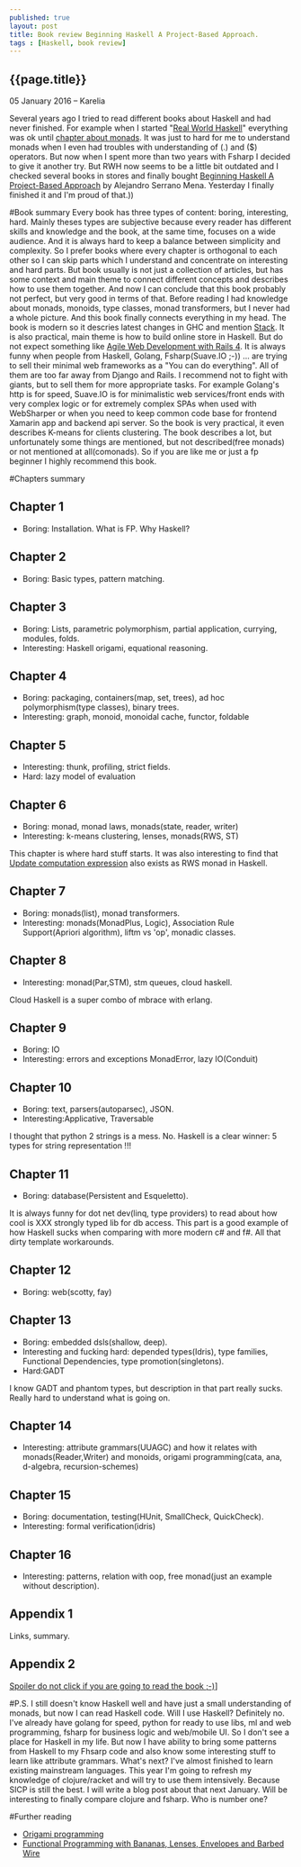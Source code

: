 ```yaml
---
published: true
layout: post
title: Book review Beginning Haskell A Project-Based Approach.
tags : [Haskell, book review]
---
```


## {{page.title}}

<p class="meta">05 January 2016 &#8211; Karelia</p>

Several years ago I tried to read different books about Haskell and had never
finished. For example when I started "[Real World Haskell](http://book.realworldhaskell.org/)"
everything was ok until [chapter about monads](http://book.realworldhaskell.org/read/monads.html).
It was just to hard for me to understand monads when I even had troubles with understanding of (.) and ($) operators.
But now when I spent more than two years with Fsharp I decided to give it another try.
But RWH now seems to be a little bit outdated and I checked several books in stores
and finally bought [Beginning Haskell A Project-Based Approach](http://www.apress.com/9781430262503)
by Alejandro Serrano Mena. Yesterday I finally finished it and I'm proud of that.))

#Book summary
Every book has three types of content: boring, interesting, hard. Mainly theses types are subjective because every reader has different skills and knowledge and the book, at the same time, focuses on a wide audience.
And it is always hard to keep a balance between simplicity and complexity. So I prefer books where every chapter is orthogonal to each other so I can skip parts which I understand and concentrate on interesting and hard parts.
But book usually is not just a collection of articles, but has some context and main theme to connect different concepts and describes how to use them together. And now I can conclude that this book probably not perfect, but very good in terms of that. Before reading I had knowledge about monads, monoids, type classes, monad transformers, but I never had a whole picture. And this book finally connects everything in my head. The book is modern so it descries latest changes in GHC and mention [Stack](http://docs.haskellstack.org/en/stable/README.html). It is also practical, main theme is how to build online store in Haskell. But do not expect something like [Agile Web Development with Rails 4](https://pragprog.com/book/rails4/agile-web-development-with-rails-4). It is always funny when people from Haskell, Golang, Fsharp(Suave.IO ;-)) ... are trying to sell their minimal web frameworks as a "You can do everything".
All of them are too far away from Django and Rails. I recommend not to fight with giants, but to sell them for more appropriate tasks. For example Golang's http is for speed, Suave.IO is for minimalistic web services/front ends with very complex logic or for extremely complex SPAs when used with WebSharper or when you need to keep common code base for frontend Xamarin app and backend api server. So the book is very practical, it even describes K-means for clients clustering. The book describes a lot, but unfortunately some things are mentioned, but not described(free monads) or not mentioned at all(comonads). So if you are like me or just a fp beginner I highly recommend this book.

#Chapters summary

## Chapter 1
- Boring: Installation. What is FP. Why Haskell?

## Chapter 2
- Boring: Basic types, pattern matching.

## Chapter 3
- Boring: Lists, parametric polymorphism, partial application, currying, modules, folds.
- Interesting: Haskell origami, equational reasoning.

## Chapter 4
- Boring: packaging, containers(map, set, trees), ad hoc polymorphism(type classes), binary trees.
- Interesting: graph, monoid, monoidal cache, functor, foldable

## Chapter 5
- Interesting: thunk, profiling, strict fields.
- Hard: lazy model of evaluation

## Chapter 6
- Boring: monad, monad laws, monads(state, reader, writer)
- Interesting: k-means clustering, lenses, monads(RWS, ST)

This chapter is where hard stuff starts. It was also interesting to find that [Update computation expression](http://tomasp.net/blog/2014/update-monads/) also exists as RWS monad in Haskell.

## Chapter 7
- Boring: monads(list), monad transformers.
- Interesting: monads(MonadPlus, Logic), Association Rule Support(Apriori algorithm), liftm vs 'op', monadic classes.

## Chapter 8
- Interesting: monad(Par,STM), stm queues, cloud haskell.

Cloud Haskell is a super combo of mbrace with erlang.

## Chapter 9
- Boring: IO
- Interesting: errors and exceptions MonadError, lazy IO(Conduit)

## Chapter 10
- Boring: text, parsers(autoparsec), JSON.
- Interesting:Applicative, Traversable

I thought that python 2 strings is a mess. No. Haskell is a clear winner: 5 types for string representation !!!

## Chapter 11
- Boring: database(Persistent and Esqueletto).

It is always funny for dot net dev(linq, type providers) to read about how cool is XXX strongly typed lib for db access.
This part is a good example of how Haskell sucks when comparing with more modern c# and f#. All that dirty template workarounds.

## Chapter 12
- Boring: web(scotty, fay)

## Chapter 13
- Boring: embedded dsls(shallow, deep).
- Interesting and fucking hard: depended types(Idris), type families, Functional Dependencies, type promotion(singletons).
- Hard:GADT

I know GADT and phantom types, but description in that part really sucks. Really hard to understand what is going on.

## Chapter 14
- Interesting: attribute grammars(UUAGC) and how it relates with monads(Reader,Writer) and monoids, origami programming(cata, ana, d-algebra, recursion-schemes)

## Chapter 15
- Boring: documentation, testing(HUnit, SmallCheck, QuickCheck).
- Interesting: formal verification(idris)

## Chapter 16
- Interesting: patterns, relation with oop, free monad(just an example without description).

## Appendix 1
Links, summary.

## Appendix 2
[Spoiler do not click if you are going to read the book ;-)](https://github.com/DanBurton/tardis)]

#P.S.
I still doesn't know Haskell well and have just a small understanding of monads, but now I can read Haskell code.
Will I use Haskell? Definitely no. I've already have golang for speed, python for ready to use libs, ml and web programming, fsharp for business logic and web/mobile UI. So I don't see a place for Haskell in my life. But now I have ability to bring some patterns from Haskell to my Fhsarp code and also know some interesting stuff to learn like attribute grammars. What's next? I've almost finished to learn existing mainstream languages. This year I'm going to refresh my knowledge of clojure/racket and will try to use them intensively. Because SICP is still the best. I will write a blog post about that next January. Will be interesting to finally compare clojure and fsharp. Who is number one?

#Further reading
- [Origami programming](http://www.cs.ox.ac.uk/people/jeremy.gibbons/publications/origami.pdf)
- [Functional Programming with Bananas, Lenses, Envelopes and Barbed Wire](http://eprints.eemcs.utwente.nl/7281/01/db-utwente-40501F46.pdf)
